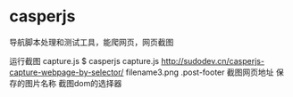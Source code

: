 # casperjs
导航脚本处理和测试工具，能爬网页，网页截图




运行截图 capture.js
$   casperjs capture.js  http://sudodev.cn/casperjs-capture-webpage-by-selector/ filename3.png .post-footer
                          截图网页地址 保存的图片名称  截图dom的选择器
